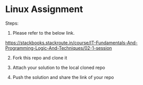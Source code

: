 # Linux Assignment

Steps: 

1. Please refer to the below link.

https://stackbooks.stackroute.in/course/IT-Fundamentals-And-Programming-Logic-And-Techniques/02-1-session

2. Fork this repo and clone it

3. Attach your solution to the local cloned repo

4. Push the solution and share the link of your repo

